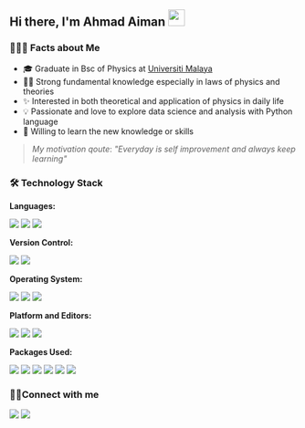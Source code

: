 ## Hi there, I'm Ahmad Aiman <a target="_blank" rel="noopener noreferrer" href="https://github.com/TheDudeThatCode/TheDudeThatCode/blob/master/Assets/Hi.gif"><img src="https://github.com/TheDudeThatCode/TheDudeThatCode/raw/master/Assets/Hi.gif" width="29px" style="max-width: 100%;"></a>

### 👨🏻‍💻 Facts about Me
- 🎓 Graduate in Bsc of Physics at [Universiti Malaya](https://www.um.edu.my/)
- 🧑‍🎓 Strong fundamental knowledge especially in laws of physics and theories
- ✨ Interested in both theoretical and application of physics in daily life
- 💡 Passionate and love to explore data science and analysis with Python language
- 📖 Willing to learn the new knowledge or skills

>*My motivation qoute*: _"Everyday is self improvement and always keep learning"_

### 🛠 Technology Stack

**Languages:**
<p>
<a href="https://www.python.org/"><img src="https://img.shields.io/badge/python-3670A0?style=for-the-badge&logo=python&logoColor=ffdd54"></a>
<a href= "https://www.latex-project.org/"><img src="https://img.shields.io/badge/latex-%23008080.svg?style=for-the-badge&logo=latex&logoColor=white"></a>
<a href= "https://daringfireball.net/projects/markdown/"><img src="https://img.shields.io/badge/markdown-%23000000.svg?style=for-the-badge&logo=markdown&logoColor=white"></a>
</p>

**Version Control:**
<p>
<a href="https://git-scm.com/"><img src="https://img.shields.io/badge/git-%23F05033.svg?style=for-the-badge&logo=git&logoColor=white"></a>
<a href= "https://github.com/"><img src="https://img.shields.io/badge/github-%23121011.svg?style=for-the-badge&logo=github&logoColor=white"></a>
</p>

**Operating System:**
<p>
<a href="https://www.linux.org/"><img src="https://img.shields.io/badge/Linux-FCC624?style=for-the-badge&logo=linux&logoColor=black"></a>
<a href="https://ubuntu.com/"><img src="https://img.shields.io/badge/Ubuntu-E95420?style=for-the-badge&logo=ubuntu&logoColor=white"></a>
<a href="https://www.microsoft.com/en-my/windows"><img src="https://img.shields.io/badge/Windows-0078D6?style=for-the-badge&logo=windows&logoColor=white"></a>
</p>

**Platform and Editors:**
<p>
<a href="https://www.anaconda.com/"><img src="https://img.shields.io/badge/Anaconda-%2344A833.svg?style=for-the-badge&logo=anaconda&logoColor=white"></a>
<a href="https://www.spyder-ide.org/"><img src="https://img.shields.io/badge/Spyder-838485?style=for-the-badge&logo=spyder%20ide&logoColor=maroon"></a>
<a href="https://jupyter.org/"><img src="https://img.shields.io/badge/jupyter-%23FA0F00.svg?style=for-the-badge&logo=jupyter&logoColor=white"></a>
</p>

**Packages Used:**
<p>
<a href="https://numpy.org/"><img src="https://img.shields.io/badge/numpy-%23013243.svg?style=for-the-badge&logo=numpy&logoColor=white"></a>
<a href="https://matplotlib.org/"><img src="https://img.shields.io/badge/Matplotlib-%23FF6F00?style=for-the-badge&logo=matplotlib&logoColor=white"></a>
<a href="https://pandas.pydata.org/"><img src="https://img.shields.io/badge/pandas-%23150458.svg?style=for-the-badge&logo=pandas&logoColor=white"></a>
<a href="https://www.atnf.csiro.au/computing/software/miriad/"><img src="https://img.shields.io/badge/Miriad-003545?style=for-the-badge&logo=miriad&logoColor=white"></a>
<a href="https://www.sympy.org/en/index.html"><img src="https://img.shields.io/badge/Sympy-3776AB?style=for-the-badge&logo=sympy&logoColor=white"></a>
<a href="https://www.scipy.org/"><img src="https://img.shields.io/badge/SciPy-%230C55A5.svg?style=for-the-badge&logo=scipy&logoColor=%white"></a>
</p>

### 🤝🏻Connect with me
  
<p>
<a href= "mailto:ahmadaiman.nazir@gmail.com"><img src="https://img.shields.io/badge/Gmail-D14836?style=for-the-badge&logo=gmail&logoColor=white"></a>
<a href="https://www.instagram.com/aiman.nazir/"><img src="https://img.shields.io/badge/Instagram-%23E4405F.svg?style=for-the-badge&logo=Instagram&logoColor=white"></a>
</p>
